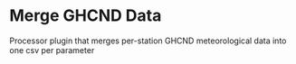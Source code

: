 # Merge GHCND Data
Processor plugin that merges per-station GHCND meteorological data into one csv per parameter

